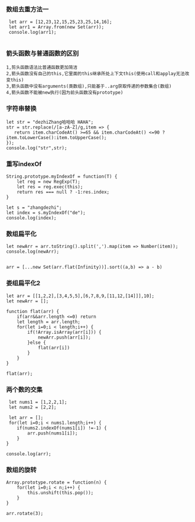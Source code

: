 <!--
 * @Author: your name
 * @Date: 2021-03-03 23:34:02
 * @LastEditTime: 2021-03-05 22:18:03
 * @LastEditors: Please set LastEditors
 * @Description: In User Settings Edit
 * @FilePath: /interview/questions/day04/README.md
-->
### 数组去重方法一
```
 let arr = [12,23,12,15,25,23,25,14,16];
 let arr1 = Array.from(new Set(arr));
 console.log(arr1);
 
 ```
 ### 箭头函数与普通函数的区别
 ```
 1,剪头函数语法比普通函数更加简洁
 2,箭头函数没有自己的this,它里面的this继承所处上下文this(使用call和applay无法改变this)
 3,箭头函数中没有arguments(类数组),只能基于..arg获取传递的参数集合(数组)
 4,箭头函数不能被new执行(因为前头函数没有prototype)
 ```
 ### 字符串替换
 ```
let str = "dezhiZhang哈哈哈 HAHA";
str = str.replace(/[a-zA-Z]/g,item => {
    return item.charCodeAt() >=65 && item.charCodeAt() <=90 ? item.toLowerCase():item.toUpperCase();
});
console.log("str",str);
```
### 重写indexOf
```
String.prototype.myIndexOf = function(T) {
    let reg = new RegExp(T);
    let res = reg.exec(this);
    return res === null ? -1:res.index;
}

let s = "zhangdezhi";
let index = s.myIndexOf("de");
console.log(index);
```
###  数组扁平化
```
let newArr = arr.toString().split(',').map(item => Number(item));
console.log(newArr);


arr = [...new Set(arr.flat(Infinity))].sort((a,b) => a - b)
```
### 娄组扁平化2
```
let arr = [[1,2,2],[3,4,5,5],[6,7,8,9,[11,12,[14]]],10];
let newArr = [];

function flat(arr) {
    if(arr&&arr.length <=0) return
    let length = arr.length;
    for(let i=0;i < length;i++) {
        if(!Array.isArray(arr[i])) {
            newArr.push(arr[i]);
        }else {
            flat(arr[i])
        }  
    }
}

flat(arr);
```
### 两个数的交集
```
 let nums1 = [1,2,2,1];
 let nums2 = [2,2];

 let arr = [];
 for(let i=0;i < nums1.length;i++) {
    if(nums2.indexOf(nums1[i]) !=-1) {
        arr.push(nums1[i]);
    }
}

console.log(arr);
```
### 数组的旋转
```
Array.prototype.rotate = function(n) {
    for(let i=0;i < n;i++) {
        this.unshift(this.pop());
    }
}
 
arr.rotate(3);
```






 
 
 
